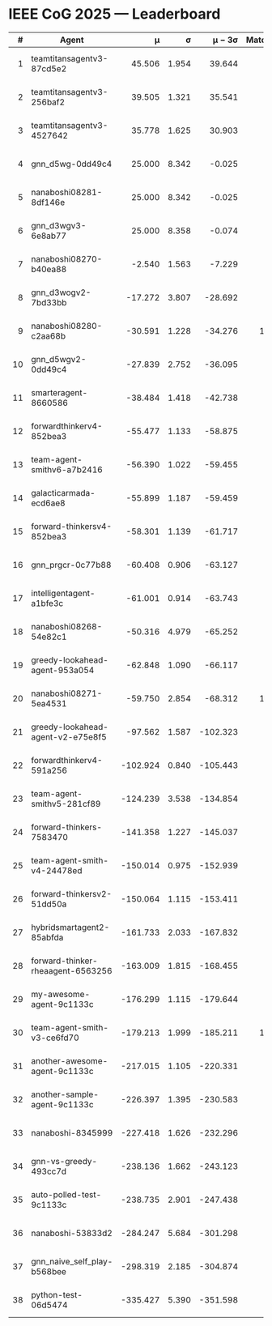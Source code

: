 # IEEE CoG 2025 — Leaderboard

| # | Agent | μ | σ | μ − 3σ | Matches | Updated |
|---:|---|---:|---:|---:|---:|---|
| 1 | teamtitansagentv3-87cd5e2 | 45.506 | 1.954 | 39.644 | 940 | 2025-08-28 18:46 |
| 2 | teamtitansagentv3-256baf2 | 39.505 | 1.321 | 35.541 | 680 | 2025-08-28 18:46 |
| 3 | teamtitansagentv3-4527642 | 35.778 | 1.625 | 30.903 | 780 | 2025-08-28 18:46 |
| 4 | gnn_d5wg-0dd49c4 | 25.000 | 8.342 | -0.025 | 20 | 2025-08-28 18:46 |
| 5 | nanaboshi08281-8df146e | 25.000 | 8.342 | -0.025 | 20 | 2025-08-28 18:46 |
| 6 | gnn_d3wgv3-6e8ab77 | 25.000 | 8.358 | -0.074 | 60 | 2025-08-28 18:46 |
| 7 | nanaboshi08270-b40ea88 | -2.540 | 1.563 | -7.229 | 920 | 2025-08-28 18:46 |
| 8 | gnn_d3wogv2-7bd33bb | -17.272 | 3.807 | -28.692 | 28 | 2025-08-28 18:46 |
| 9 | nanaboshi08280-c2aa68b | -30.591 | 1.228 | -34.276 | 1020 | 2025-08-28 18:46 |
| 10 | gnn_d5wgv2-0dd49c4 | -27.839 | 2.752 | -36.095 | 20 | 2025-08-28 18:46 |
| 11 | smarteragent-8660586 | -38.484 | 1.418 | -42.738 | 824 | 2025-08-28 18:46 |
| 12 | forwardthinkerv4-852bea3 | -55.477 | 1.133 | -58.875 | 764 | 2025-08-28 18:46 |
| 13 | team-agent-smithv6-a7b2416 | -56.390 | 1.022 | -59.455 | 940 | 2025-08-28 18:46 |
| 14 | galacticarmada-ecd6ae8 | -55.899 | 1.187 | -59.459 | 880 | 2025-08-28 18:46 |
| 15 | forward-thinkersv4-852bea3 | -58.301 | 1.139 | -61.717 | 622 | 2025-08-28 18:46 |
| 16 | gnn_prgcr-0c77b88 | -60.408 | 0.906 | -63.127 | 770 | 2025-08-28 18:46 |
| 17 | intelligentagent-a1bfe3c | -61.001 | 0.914 | -63.743 | 720 | 2025-08-28 18:46 |
| 18 | nanaboshi08268-54e82c1 | -50.316 | 4.979 | -65.252 | 760 | 2025-08-28 18:46 |
| 19 | greedy-lookahead-agent-953a054 | -62.848 | 1.090 | -66.117 | 984 | 2025-08-28 18:46 |
| 20 | nanaboshi08271-5ea4531 | -59.750 | 2.854 | -68.312 | 1220 | 2025-08-28 18:46 |
| 21 | greedy-lookahead-agent-v2-e75e8f5 | -97.562 | 1.587 | -102.323 | 944 | 2025-08-28 18:46 |
| 22 | forwardthinkerv4-591a256 | -102.924 | 0.840 | -105.443 | 915 | 2025-08-28 18:46 |
| 23 | team-agent-smithv5-281cf89 | -124.239 | 3.538 | -134.854 | 720 | 2025-08-28 18:46 |
| 24 | forward-thinkers-7583470 | -141.358 | 1.227 | -145.037 | 720 | 2025-08-28 18:46 |
| 25 | team-agent-smith-v4-24478ed | -150.014 | 0.975 | -152.939 | 898 | 2025-08-28 18:46 |
| 26 | forward-thinkersv2-51dd50a | -150.064 | 1.115 | -153.411 | 884 | 2025-08-28 18:46 |
| 27 | hybridsmartagent2-85abfda | -161.733 | 2.033 | -167.832 | 903 | 2025-08-28 18:46 |
| 28 | forward-thinker-rheaagent-6563256 | -163.009 | 1.815 | -168.455 | 944 | 2025-08-28 18:46 |
| 29 | my-awesome-agent-9c1133c | -176.299 | 1.115 | -179.644 | 780 | 2025-08-28 18:46 |
| 30 | team-agent-smith-v3-ce6fd70 | -179.213 | 1.999 | -185.211 | 1018 | 2025-08-28 18:46 |
| 31 | another-awesome-agent-9c1133c | -217.015 | 1.105 | -220.331 | 780 | 2025-08-28 18:46 |
| 32 | another-sample-agent-9c1133c | -226.397 | 1.395 | -230.583 | 940 | 2025-08-28 18:46 |
| 33 | nanaboshi-8345999 | -227.418 | 1.626 | -232.296 | 760 | 2025-08-28 18:46 |
| 34 | gnn-vs-greedy-493cc7d | -238.136 | 1.662 | -243.123 | 700 | 2025-08-28 18:46 |
| 35 | auto-polled-test-9c1133c | -238.735 | 2.901 | -247.438 | 960 | 2025-08-28 18:46 |
| 36 | nanaboshi-53833d2 | -284.247 | 5.684 | -301.298 | 760 | 2025-08-28 18:46 |
| 37 | gnn_naive_self_play-b568bee | -298.319 | 2.185 | -304.874 | 640 | 2025-08-28 18:46 |
| 38 | python-test-06d5474 | -335.427 | 5.390 | -351.598 | 830 | 2025-08-28 18:46 |
